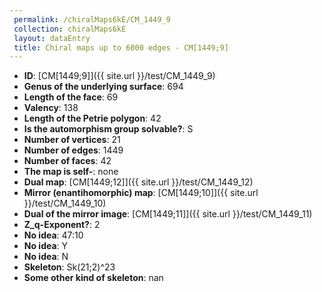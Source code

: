 ```yaml
--- 
 permalink: /chiralMaps6kE/CM_1449_9 
 collection: chiralMaps6kE
 layout: dataEntry
 title: Chiral maps up to 6000 edges - CM[1449;9]
---
```


- **ID**: [CM[1449;9]]({{ site.url }}/test/CM_1449_9)
- **Genus of the underlying surface**: 694
- **Length of the face**: 69
- **Valency**: 138
- **Length of the Petrie polygon**: 42
- **Is the automorphism group solvable?**: S
- **Number of vertices**: 21
- **Number of edges**: 1449
- **Number of faces**: 42
- **The map is self-**: none
- **Dual map**: [CM[1449;12]]({{ site.url }}/test/CM_1449_12)
- **Mirror (enantihomorphic) map**: [CM[1449;10]]({{ site.url }}/test/CM_1449_10)
- **Dual of the mirror image**: [CM[1449;11]]({{ site.url }}/test/CM_1449_11)
- **Z_q-Exponent?**: 2
- **No idea**:  47:10
- **No idea**: Y
- **No idea**: N
- **Skeleton**: Sk(21;2)^23
- **Some other kind of skeleton**: nan
